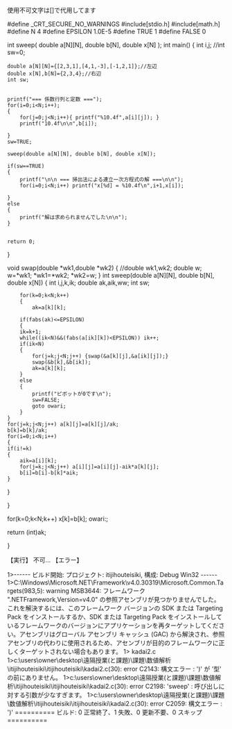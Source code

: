 使用不可文字は[]で代用してます

#define _CRT_SECURE_NO_WARNINGS
#include[stdio.h]
#include[math.h]
#define N 4 
#define EPSILON 1.0E-5
#define TRUE 1
#define FALSE 0

	
int sweep( double a[N][N], double b[N], double x[N] );
int main()
{
	int i,j;
	//int sw=0;

	double a[N][N]={[2,3,1],[4,1,-3],[-1,2,1]};//左辺
	double x[N],b[N]={2,3,4};//右辺
	int sw;
	

	printf("=== 係数行列と定数 ===");
	for(i=0;i<N;i++);
	{
		for(j=0;j<N;i++){ printf("%10.4f",a[i][j]);	}
		printf("10.4f\n\n",b[i]);
	
	}
	sw=TRUE;

	sweep(double a[N][N], double b[N], double x[N]);

	if(sw==TRUE)
	{
		printf("\n\n === 掃出法による連立一次方程式の解 ===\n\n");
		for(i=0;i<N;i++) printf("x[%d] = %10.4f\n",i+1,x[i]);
	
	}
	else
	{
		printf("解は求められませんでした\n\n");
	}


	return 0;

}

void swap(double *wk1,double *wk2)
{
	//double wk1,wk2;
	double w;
	w=*wk1; *wk1=*wk2; *wk2=w;
}
int sweep(double a[N][N], double b[N], double x[N])
	{
		int i,j,k,ik;
		double ak,aik,ww;
		int sw;
		
		for(k=0;k<N;k++)
		{
			ak=a[k][k];

		if(fabs(ak)<=EPSILON)
		{
		ik=k+1;
		while((ik<N)&&(fabs(a[ik][k])<EPSILON)) ik++;
		if(ik<N)
		{
			for(j=k;j<N;j++) {swap(&a[k][j],&a[ik][j]);}
			swap(&b[k],&b[ik]);
			ak=a[k][k];
		}
		else
		{
			printf("ピボットが0です\n");
			sw=FALSE;
			goto owari;
		}
	}
	for(j=k;j<N;j++) a[k][j]=a[k][j]/ak;
	b[k]=b[k]/ak;
	for(i=0;i<N;i++)
	{
	if(i!=k)
	{
		aik=a[i][k];
		for(j=k;j<N;j++) a[i][j]=a[i][j]-aik*a[k][j];
		b[i]=b[i]-b[k]*aik;
	}
}
		
}

for(k=0;k<N;k++) 
	x[k]=b[k];
owari:;

return (int)ak;

}

【実行】
不可...
【エラー】

1>------ ビルド開始: プロジェクト: itijihouteisiki, 構成: Debug Win32 ------
1>C:\Windows\Microsoft.NET\Framework\v4.0.30319\Microsoft.Common.Targets(983,5): warning MSB3644: フレームワーク ".NETFramework,Version=v4.0" の参照アセンブリが見つかりませんでした。これを解決するには、このフレームワーク バージョンの SDK または Targeting Pack をインストールするか、SDK または Targeting Pack をインストールしているフレームワークのバージョンにアプリケーションを再ターゲットしてください。アセンブリはグローバル アセンブリ キャッシュ (GAC) から解決され、参照アセンブリの代わりに使用されるため、アセンブリが目的のフレームワークに正しくターゲットされない場合もあります。
1>  kadai2.c
1>c:\users\owner\desktop\遠隔授業(と課題)\課題\数値解析\itijihouteisiki\itijihouteisiki\kadai2.c(30): error C2143: 構文エラー : ')' が '型' の前にありません。
1>c:\users\owner\desktop\遠隔授業(と課題)\課題\数値解析\itijihouteisiki\itijihouteisiki\kadai2.c(30): error C2198: 'sweep' : 呼び出しに対する引数が少なすぎます。
1>c:\users\owner\desktop\遠隔授業(と課題)\課題\数値解析\itijihouteisiki\itijihouteisiki\kadai2.c(30): error C2059: 構文エラー : ')'
========== ビルド: 0 正常終了、1 失敗、0 更新不要、0 スキップ ==========
